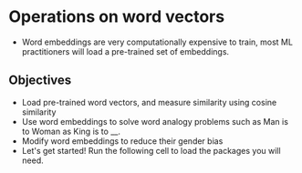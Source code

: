 # Operations on word vectors 
- Word embeddings are very computationally expensive to train, most ML practitioners will load a pre-trained set of embeddings.

## Objectives
- Load pre-trained word vectors, and measure similarity using cosine similarity
- Use word embeddings to solve word analogy problems such as Man is to Woman as King is to __.
- Modify word embeddings to reduce their gender bias
- Let's get started! Run the following cell to load the packages you will need.